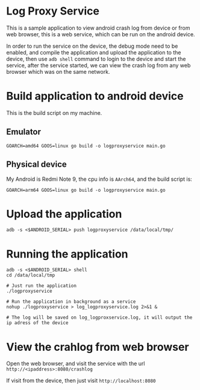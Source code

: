# Log Proxy Service

This is a sample application to view android crash log from device or from web browser, 
this is a web service, which can be run on the android device.

In order to run the service on the device, the debug mode need to be enabled, 
and compile the application and upload the application to the device, 
then use `adb shell` command to login to the device and start the service, 
after the service started, we can view the crash log from any web browser 
which was on the same network.

# Build application to android device

This is the build script on my machine.

## Emulator

```
GOARCH=amd64 GOOS=linux go build -o logproxyservice main.go
```

## Physical device

My Android is Redmi Note 9, the cpu info is `AArch64`, and the build script is:

```
GOARCH=arm64 GOOS=linux go build -o logproxyservice main.go
```

# Upload the application

```
adb -s <$ANDROID_SERIAL> push logproxyservice /data/local/tmp/
```

# Running the application

```
adb -s <$ANDROID_SERIAL> shell
cd /data/local/tmp

# Just run the application
./logproxyservice

# Run the application in background as a service
nohup ./logproxyservice > log_logproxyservice.log 2>&1 &

# The log will be saved on log_logproxservice.log, it will output the ip adress of the device
```

# View the crahlog from web browser

Open the web browser, and visit the service with the url `http://<ipaddress>:8080/crashlog`

If visit from the device, then just visit `http://localhost:8080`
